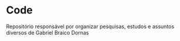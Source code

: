 Code
===

Repositório responsável por organizar pesquisas, estudos e assuntos diversos de Gabriel Braico Dornas
